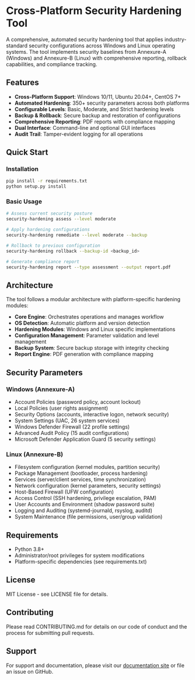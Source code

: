 # Cross-Platform Security Hardening Tool

A comprehensive, automated security hardening tool that applies industry-standard security configurations across Windows and Linux operating systems. The tool implements security baselines from Annexure-A (Windows) and Annexure-B (Linux) with comprehensive reporting, rollback capabilities, and compliance tracking.

## Features

- **Cross-Platform Support**: Windows 10/11, Ubuntu 20.04+, CentOS 7+
- **Automated Hardening**: 350+ security parameters across both platforms
- **Configurable Levels**: Basic, Moderate, and Strict hardening levels
- **Backup & Rollback**: Secure backup and restoration of configurations
- **Comprehensive Reporting**: PDF reports with compliance mapping
- **Dual Interface**: Command-line and optional GUI interfaces
- **Audit Trail**: Tamper-evident logging for all operations

## Quick Start

### Installation

```bash
pip install -r requirements.txt
python setup.py install
```

### Basic Usage

```bash
# Assess current security posture
security-hardening assess --level moderate

# Apply hardening configurations
security-hardening remediate --level moderate --backup

# Rollback to previous configuration
security-hardening rollback --backup-id <backup_id>

# Generate compliance report
security-hardening report --type assessment --output report.pdf
```

## Architecture

The tool follows a modular architecture with platform-specific hardening modules:

- **Core Engine**: Orchestrates operations and manages workflow
- **OS Detection**: Automatic platform and version detection
- **Hardening Modules**: Windows and Linux specific implementations
- **Configuration Management**: Parameter validation and level management
- **Backup System**: Secure backup storage with integrity checking
- **Report Engine**: PDF generation with compliance mapping

## Security Parameters

### Windows (Annexure-A)
- Account Policies (password policy, account lockout)
- Local Policies (user rights assignment)
- Security Options (accounts, interactive logon, network security)
- System Settings (UAC, 26 system services)
- Windows Defender Firewall (22 profile settings)
- Advanced Audit Policy (15 audit configurations)
- Microsoft Defender Application Guard (5 security settings)

### Linux (Annexure-B)
- Filesystem configuration (kernel modules, partition security)
- Package Management (bootloader, process hardening)
- Services (server/client services, time synchronization)
- Network configuration (kernel parameters, security settings)
- Host-Based Firewall (UFW configuration)
- Access Control (SSH hardening, privilege escalation, PAM)
- User Accounts and Environment (shadow password suite)
- Logging and Auditing (systemd-journald, rsyslog, auditd)
- System Maintenance (file permissions, user/group validation)

## Requirements

- Python 3.8+
- Administrator/root privileges for system modifications
- Platform-specific dependencies (see requirements.txt)

## License

MIT License - see LICENSE file for details.

## Contributing

Please read CONTRIBUTING.md for details on our code of conduct and the process for submitting pull requests.

## Support

For support and documentation, please visit our [documentation site](https://docs.example.com) or file an issue on GitHub.